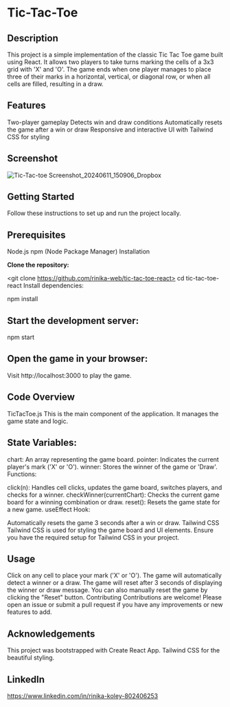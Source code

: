 # Tic-Tac-Toe

## Description
This project is a simple implementation of the classic Tic Tac Toe game built using React. It allows two players to take turns marking the cells of a 3x3 grid with 'X' and 'O'. The game ends when one player manages to place three of their marks in a horizontal, vertical, or diagonal row, or when all cells are filled, resulting in a draw.

## Features
Two-player gameplay
Detects win and draw conditions
Automatically resets the game after a win or draw
Responsive and interactive UI with Tailwind CSS for styling
## Screenshot
![Tic-Tac-toe Screenshot_20240611_150906_Dropbox](https://github.com/rinika-web/Tic-Tac-Toe-Project/assets/84087885/824cf720-50bb-4e89-bdea-1f458710f0e0)


## Getting Started
Follow these instructions to set up and run the project locally.

## Prerequisites
Node.js
npm (Node Package Manager)
Installation

**Clone the repository:**

<git clone https://github.com/rinika-web/tic-tac-toe-react>
cd tic-tac-toe-react
Install dependencies:


npm install

## Start the development server:

npm start

## Open the game in your browser:

Visit http://localhost:3000 to play the game.

## Code Overview
TicTacToe.js
This is the main component of the application. It manages the game state and logic.

## State Variables:

chart: An array representing the game board.
pointer: Indicates the current player's mark ('X' or 'O').
winner: Stores the winner of the game or 'Draw'.
Functions:

click(n): Handles cell clicks, updates the game board, switches players, and checks for a winner.
checkWinner(currentChart): Checks the current game board for a winning combination or draw.
reset(): Resets the game state for a new game.
useEffect Hook:

Automatically resets the game 3 seconds after a win or draw.
Tailwind CSS
Tailwind CSS is used for styling the game board and UI elements. Ensure you have the required setup for Tailwind CSS in your project.

## Usage
Click on any cell to place your mark ('X' or 'O').
The game will automatically detect a winner or a draw.
The game will reset after 3 seconds of displaying the winner or draw message.
You can also manually reset the game by clicking the "Reset" button.
Contributing
Contributions are welcome! Please open an issue or submit a pull request if you have any improvements or new features to add.

## Acknowledgements
This project was bootstrapped with Create React App.
Tailwind CSS for the beautiful styling.

## LinkedIn 
<https://www.linkedin.com/in/rinika-koley-802406253>